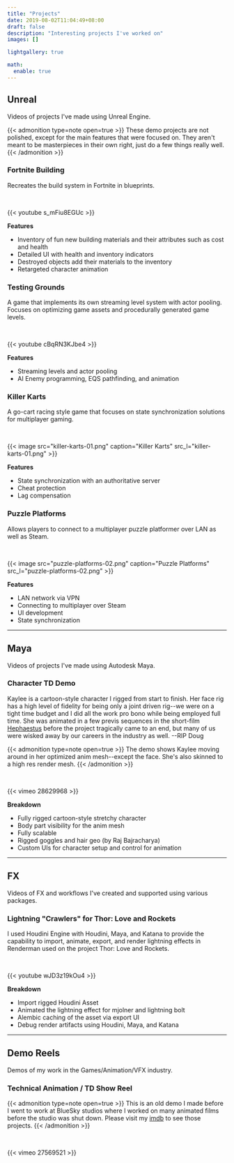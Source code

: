 ```yaml
---
title: "Projects"
date: 2019-08-02T11:04:49+08:00
draft: false
description: "Interesting projects I've worked on"
images: []

lightgallery: true

math:
  enable: true
---
```

## Unreal
Videos of projects I've made using Unreal Engine.

{{< admonition type=note open=true >}}
These demo projects are not polished, except for the main features that were focused on. They aren't meant to be masterpieces in their own right, just do a few things really well.
{{< /admonition >}}

### Fortnite Building
Recreates the build system in Fortnite in blueprints.

&nbsp;

{{< youtube s_mFiu8EGUc >}}

**Features**
- Inventory of fun new building materials and their attributes such as cost and health
- Detailed UI with health and inventory indicators
- Destroyed objects add their materials to the inventory
- Retargeted character animation

### Testing Grounds
A game that implements its own streaming level system with actor pooling. Focuses on optimizing game assets and procedurally generated game levels.

&nbsp;

{{< youtube cBqRN3KJbe4 >}}

**Features**
- Streaming levels and actor pooling
- AI Enemy programming, EQS pathfinding, and animation

### Killer Karts
A go-cart racing style game that focuses on state synchronization solutions for multiplayer gaming.

&nbsp;

{{< image src="killer-karts-01.png" caption="Killer Karts" src_l="killer-karts-01.png" >}}

**Features**
- State synchronization with an authoritative server
- Cheat protection
- Lag compensation

### Puzzle Platforms
Allows players to connect to a multiplayer puzzle platformer over LAN as well as Steam.

&nbsp;

{{< image src="puzzle-platforms-02.png" caption="Puzzle Platforms" src_l="puzzle-platforms-02.png" >}}

**Features**
- LAN network via VPN
- Connecting to multiplayer over Steam
- UI development
- State synchronization

---

## Maya
Videos of projects I've made using Autodesk Maya.
### Character TD Demo
Kaylee is a cartoon-style character I rigged from start to finish. Her face rig has a high level of fidelity for being only a joint driven rig--we were on a tight time budget and I did all the work pro bono while being employed full time. She was animated in a few previs sequences in the short-film [Hephaestus](https://www.kickstarter.com/projects/awtcurtis/hephaestus-short-film/posts) before the project tragically came to an end, but many of us were wisked away by our careers in the industry as well. --RIP Doug

{{< admonition type=note open=true >}}
The demo shows Kaylee moving around in her optimized anim mesh--except the face. She's also skinned to a high res render mesh.
{{< /admonition >}}

&nbsp;

{{< vimeo 28629968 >}}

**Breakdown**
- Fully rigged cartoon-style stretchy character
- Body part visibility for the anim mesh
- Fully scalable
- Rigged goggles and hair geo (by Raj Bajracharya)
- Custom UIs for character setup and control for animation

---

## FX
Videos of FX and workflows I've created and supported using various packages.
### Lightning "Crawlers" for Thor: Love and Rockets
I used Houdini Engine with Houdini, Maya, and Katana to provide the capability to import, animate, export, and render lightning effects in Renderman used on the project Thor: Love and Rockets.

&nbsp;

{{< youtube wJD3z19kOu4 >}}

**Breakdown**
- Import rigged Houdini Asset
- Animated the lightning effect for mjolner and lightning bolt
- Alembic caching of the asset via export UI
- Debug render artifacts using Houdini, Maya, and Katana

---

## Demo Reels
Demos of my work in the Games/Animation/VFX industry.
### Technical Animation / TD Show Reel

{{< admonition type=note open=true >}}
This is an old demo I made before I went to work at BlueSky studios where I worked on many animated films before the studio was shut down. Please visit my [imdb](https://www.imdb.com/name/nm4065755/) to see those projects.
{{< /admonition >}}

&nbsp;

{{< vimeo 27569521 >}}
